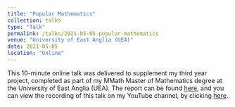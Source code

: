 ```yaml
---
title: "Popular Mathematics"
collection: talks
type: "Talk"
permalink: /talks/2021-05-05-popular-mathematics
venue: "University of East Anglia (UEA)"
date: 2021-05-05
location: "Online"
---
```


This 10-minute online talk was delivered to supplement my third year project, completed as part of my MMath Master of Mathematics degree at the University of East Anglia (UEA). The report can be found [here](https://shayjordan.co.uk/files/Popular_Mathematics), and you can view the recording of this talk on my YouTube channel, by clicking [here](https://www.youtube.com/watch?v=2bTS4xRsxnU).
